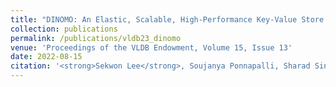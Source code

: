 ```yaml
---
title: "DINOMO: An Elastic, Scalable, High-Performance Key-Value Store for Disaggregated Persistent Memory"
collection: publications
permalink: /publications/vldb23_dinomo
venue: 'Proceedings of the VLDB Endowment, Volume 15, Issue 13'
date: 2022-08-15
citation: '<strong>Sekwon Lee</strong>, Soujanya Ponnapalli, Sharad Singhal, Marcos K. Aguilera, Kimberly Keeton, and Vijay Chidambaram, Proceedings of <i>the VLDB Endowment, Volume 15, Issue 13</i> (<strong>VLDB 2023, To appear</strong>).'
---
```


